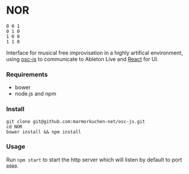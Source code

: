 NOR
===

```
0 0 1
0 1 0
1 0 0
1 1 0
```

Interface for musical free improvisation in a highly artifical environment, using [osc-js](https://github.com/marmorkuchen-net/osc-js) to communicate to Ableton Live and [React](https://facebook.github.io/react/) for UI.

### Requirements

* bower
* node.js and npm

### Install

```
git clone git@github.com:marmorkuchen-net/osc-js.git
cd NOR
bower install && npm install
```

### Usage

Run `npm start` to start the http server which will listen by default to port `8080`.
